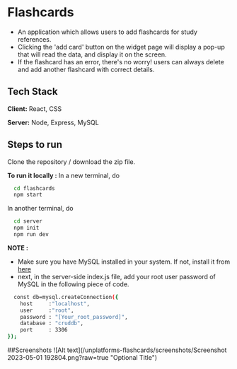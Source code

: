 
# Flashcards

- An application which allows users to add flashcards for study references. 
- Clicking the 'add card' button on the widget page will display a pop-up that will read the data, and display it on the screen. 
- If the flashcard has an error, there's no worry! users can always delete and add another flashcard with correct details.


## Tech Stack

**Client:** React, CSS

**Server:** Node, Express, MySQL


## Steps to run

Clone the repository / download the zip file. 

**To run it locally :**
In a new terminal, do

```bash
  cd flashcards
  npm start
```
In another terminal, do

```bash
  cd server
  npm init
  npm run dev
```
**NOTE :**

- Make sure you have MySQL installed in your system. If not, install it from [here](https://dev.mysql.com/downloads/installer/)
- next, in the server-side index.js file, add your root user password of MySQL in the following piece of code.

```bash
  const db=mysql.createConnection({
    host     :"localhost",
    user     :"root",
    password : "[Your_root_password]",
    database : "cruddb",
    port     : 3306
});
```

##Screenshots
![Alt text](/unplatforms-flashcards/screenshots/Screenshot 2023-05-01 192804.png?raw=true "Optional Title")

